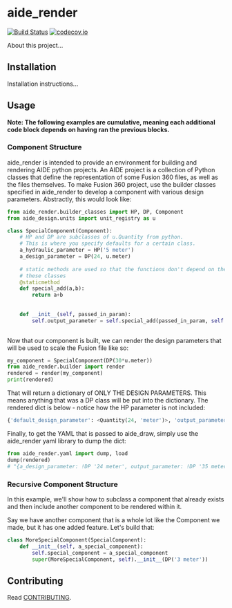 # aide_render

[![Build Status](https://travis-ci.org/AguaClara/aide_render.svg?branch=master)](https://travis-ci.org/AguaClara/aide_render)
[![codecov.io](https://codecov.io/github/hbetts/orbitalpy/coverage.svg?branch=master)](https://codecov.io/github/AguaClara/aide_render?branch=master)

About this project...

## Installation

Installation instructions...

## Usage

**Note: The following examples are cumulative, meaning each additional code block depends on having ran the previous blocks.** 

### Component Structure

aide_render is intended to provide an environment for building and rendering AIDE python projects. An AIDE project is a collection of Python classes that define the representation of some Fusion 360 files, as well as the files themselves. To make Fusion 360 project, use the builder classes specified in aide_render to develop a component with various design parameters. Abstractly, this would look like:

```Python
from aide_render.builder_classes import HP, DP, Component
from aide_design.units import unit_registry as u

class SpecialComponent(Component):
    # HP and DP are subclasses of u.Quantity from python.
    # This is where you specify defaults for a certain class.
    a_hydraulic_parameter = HP('5 meter')
    a_design_parameter = DP(24, u.meter)
    
    # static methods are used so that the functions don't depend on the existence of
    # these classes
    @staticmethod
    def special_add(a,b):
        return a+b
        
    
    def __init__(self, passed_in_param):
        self.output_parameter = self.special_add(passed_in_param, self.a_hydraulic_parameter)
    
``` 

Now that our component is built, we can render the design parameters that will
be used to scale the Fusion file like so:

```python
my_component = SpecialComponent(DP(30*u.meter))
from aide_render.builder import render
rendered = render(my_component)
print(rendered)
```

That will return a dictionary of ONLY THE DESIGN PARAMETERS. This means anything that was a DP class will be put into the dictionary. The rendered dict is below - notice how the HP parameter is not included:

```python
{'default_design_parameter': <Quantity(24, 'meter')>, 'output_parameter': <Quantity(35 meter, 'dimensionless')>}
```

Finally, to get the YAML that is passed to aide_draw, simply use the aide_render yaml library to dump the dict:

```python
from aide_render.yaml import dump, load
dump(rendered)
# "{a_design_parameter: !DP '24 meter', output_parameter: !DP '35 meter '}\n"
```

### Recursive Component Structure

In this example, we'll show how to subclass a component that already exists and then include another component
to be rendered within it. 

Say we have another component that is a whole lot like the Component we made, but it has one added feature. Let's
build that: 

```python
class MoreSpecialComponent(SpecialComponent):
    def __init__(self, a_special_component):
        self.special_component = a_special_component
        super(MoreSpecialComponent, self).__init__(DP('3 meter'))
```


## Contributing

Read [CONTRIBUTING](CONTRIBUTING.md).
